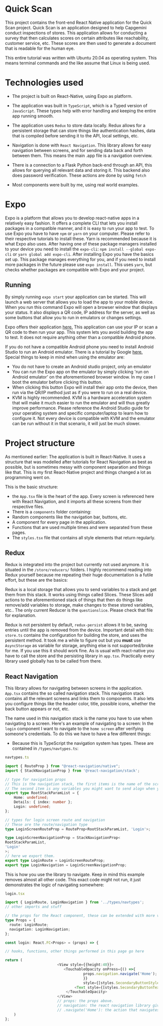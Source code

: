 # Quick Scan 


This project contains the front-end React Native application for the Quick Scan project. 
Quick Scan is an application designed to help Capgemini conduct inspections of stores. This application allows for 
conducting a survey that then calculates scores on certain attributes like reachability, customer service, etc.
These scores are then used to generate a document that is readable for the human eye.

This entire tutorial was written with Ubuntu 20.04 as operating system. This means terminal commands and the like assume
that Linux is being used.


# Technologies used

- The project is built on React-Native, using Expo as platform. 

- The application was built in `TypeScript`, which is a Typed version of `JavaScript`. 
These types help with error handling and keeping the entire app running smooth.

- The application uses `Redux` to store data locally. Redux allows for a persistent storage that can store things like authentication
hashes, data that is compiled before sending it  to the API, local settings, etc.

- Navigation is done with `React Navigation`. This library allows for easy navigation between screens, and for
sending data back and forth between them. This means  the main .app file is a navigation overview.  

- There is a connection to a Flask Python back-end through an API, this allows for querying all relevant data and storing it.
This backend also does password verification. These actions are done by using `fetch`

- Most components were built by me, using real world examples. 

# Expo

Expo is a platform that allows you to develop react-native apps in a relatively easy fashion. It offers a complete CLI that 
lets you install packages in a compatible manner, and it is easy to run your app to test. 
To use Expo you have to have `npm` or `yarn` on your computer.  Please refer to their respective tutorials to install these.
Yarn is recommended because it is what Expo also uses.
After having one of these package managers installed to your device you need to install the `expo-cli`:
`npm install --global expo-cli` or `yarn global add expo-cli`.
After installing Expo you have the basics set up. This package manages everything for you, and if you need to install more packages in the future please use `expo install`. This uses `yarn`, but checks whether packages are compatible with Expo and your project.

## Running

By simply running `expo start` your application can be started. This will launch a web server that allows you to load the app  to your mobile device. When you run this command Expo will open a browser window  that displays your status. It also displays a QR code, IP address for the server, as well as some buttons that allow you to run in emulators or changes settings.

Expo offers their application [here.](https://play.google.com/store/apps/details?id=host.exp.exponent&hl=en&gl=US)
This application can use your IP or scan a QR code to then run your app. This system lets you avoid building the app to test.
It does not require anything other than a compatible Android phone. 

If you do not have a compatible Android phone you need to install Android Studio to run an Android emulator.
There is a tutorial by Google [here.](https://developer.android.com/studio/run/emulator)
Special things to keep in mind when using the emulator are:

- You do not have to create an Android studio project, only an emulator
- You can run the Expo app on the emulator by simply clicking 'run on Android emulator' on the aforementioned browser window. In my case I boot the emulator before clicking this button. 
- When clicking this button Expo will install their app onto the device, then run via the QR/IP method just as if you were to run on a real device.
- KVM is highly recommended. KVM is a hardware acceleration system that will make it much easier to run the emulator and will thus greatly improve performance. Please reference the Android Studio guide for your operating system and specific computer/laptop to learn how to configure it. Not every device is compatible with KVM and the emulator can be run without it in that scenario, it will just be much slower.


# Project structure

As mentioned earlier: The application is built in React-Native. It uses a structure that was modelled after tutorials for React Navigation as best as possible, but is sometimes messy with component separation and  things like that. This is my first React-Native project and things changed a lot as programming went on.

This is the basic structure:
- the `App.tsx` file is the heart of the app. Every screen is referenced here with  React Navigation, and it imports all these screens from their respective files.
- There is a `components` folder containing: 
 - Random components like the navigation bar, buttons, etc.
 - A component for every page in the application.
 - Functions that are used multiple times and were separated from these pages.
 - The `styles.tsx` file that contains all style elements that return regularly.

## Redux
Redux is integrated into the project but currently not used anymore. It is situated in the `/store/reducers/` folders. I highly recommend reading into Redux yourself because me repeating their huge documentation is a futile effort, but these are the basics:

Redux is a local storage that allows you to send variables to a stack and get them from this stack.  It works using things called Slices. These Slices add actions to the aforementioned stack of things that then do things like remove/add variables to storage, make changes to these stored variables, etc.. The only current Reducer is the `questionslice`. Please check that file for explanation.


Redux is not persistent by default, `redux-persist` allows it to be, saving entries until the app is removed from the device. 
Important detail with this: `store.ts` contains the configuration for building the store, and uses the persistent method. It took me a while to figure out but you **must** use `AsyncStorage` as variable for storage, anything else is not supported/broke for me.  If you use this it should work fine. As is usual with react-native you have to call the store and the persisting library in `app.tsx`. Practically every library used globally has to be called from there.

## React Navigation

This library allows for navigating between screens in the application. `App.tsx` contains the so called navigation stack. This navigation stack contains all the relevant screens and links them to components. It also lets you configure things like the header color, title, possible icons, whether the back button appears or not, etc.

The name used in this navigation stack is the name you have to use when navigating to a screen. Here's an example of navigating to a screen:
In the `login` component I want to navigate to the `home screen` after verifying someone's credentials. To do this we have to have a few different things:
- Because this is TypeScript the navigation system has types. These are contained in `/types/navtypes.ts`:

```ts
navtypes.ts

import { RouteProp } from "@react-navigation/native";
import { StackNavigationProp } from '@react-navigation/stack';

// type for navigation props
// This is the navigation stack, the first items is the name of the screen. 
// The second item is any variables you might want to send alogn when you navigate to a page.
export type RootStackParamList = {
    Home: undefined;
    Details: { index: number };
    Login: undefined;
};

// types for login screen route and navigation
// These are the route/navigation type
type LoginScreenRouteProp = RouteProp<RootStackParamList, 'Login'>;

type LoginScreenNavigationProp = StackNavigationProp<
RootStackParamList,
'Login'
>;
// here we export them.
export type LoginRoute = LoginScreenRouteProp;
export type LoginNavigation = LoginScreenNavigationProp;
```

This is how you use the library to navigate. Keep in mind this example removes almost all other code. This exact code might not run, it just demonstrates the logic of navigating somewhere:

```ts
login.tsx

import { LoginRoute, LoginNavigation } from '../types/navtypes';
// other imports and stuff

// the props for the React component, these can be extended with more variables if needed.
type Props = {
  route: LoginRoute;
  navigation: LoginNavigation;
};

const login: React.FC<Props> = (props) => {

// hooks, functions, other things performed in this page go here

return (
                        <View style={{height:40}}>
                           <TouchableOpacity onPress={() =>{
                                    props.navigation.navigate('Home'); // <here is where the magic happens
                                    }} 
                                    style={[styles.SecondaryButtonStyle, {paddingBottom:0}]}>
                                <Text style={[styles.SecondaryButtonText, {color: 'red'}]}>Error: Reset password?</Text>
                            </TouchableOpacity>
                        </View>
						// props: the props above.
						// navigation: the react navigation library given a type. 
						// .navigate('Home'): the action that navigates somewhere, in this case the home screen
	)
};
```
